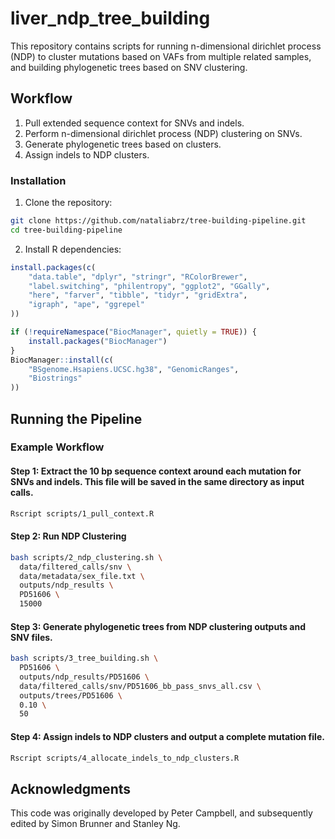 # liver_ndp_tree_building
This repository contains scripts for running n-dimensional dirichlet process (NDP) to cluster mutations based on VAFs from multiple related samples, and building phylogenetic trees based on SNV clustering.

## Workflow
1. Pull extended sequence context for SNVs and indels.
2. Perform n-dimensional dirichlet process (NDP) clustering on SNVs.
3. Generate phylogenetic trees based on clusters.
4. Assign indels to NDP clusters.

### Installation
1. Clone the repository:
```bash
git clone https://github.com/nataliabrz/tree-building-pipeline.git
cd tree-building-pipeline
```

2. Install R dependencies:
```R
install.packages(c(
    "data.table", "dplyr", "stringr", "RColorBrewer",
    "label.switching", "philentropy", "ggplot2", "GGally", 
    "here", "farver", "tibble", "tidyr", "gridExtra", 
    "igraph", "ape", "ggrepel"
))

if (!requireNamespace("BiocManager", quietly = TRUE)) {
    install.packages("BiocManager")
}
BiocManager::install(c(
    "BSgenome.Hsapiens.UCSC.hg38", "GenomicRanges", 
    "Biostrings"
))
```


## Running the Pipeline

### Example Workflow
#### Step 1: Extract the 10 bp sequence context around each mutation for SNVs and indels. This file will be saved in the same directory as input calls.
```bash
Rscript scripts/1_pull_context.R
```

#### Step 2: Run NDP Clustering
```bash
bash scripts/2_ndp_clustering.sh \
  data/filtered_calls/snv \
  data/metadata/sex_file.txt \
  outputs/ndp_results \
  PD51606 \
  15000
```

#### Step 3: Generate phylogenetic trees from NDP clustering outputs and SNV files.
```bash
bash scripts/3_tree_building.sh \
  PD51606 \
  outputs/ndp_results/PD51606 \
  data/filtered_calls/snv/PD51606_bb_pass_snvs_all.csv \
  outputs/trees/PD51606 \
  0.10 \
  50
```

#### Step 4: Assign indels to NDP clusters and output a complete mutation file.
```bash
Rscript scripts/4_allocate_indels_to_ndp_clusters.R

```

## Acknowledgments

This code was originally developed by Peter Campbell, and subsequently edited by Simon Brunner and Stanley Ng.